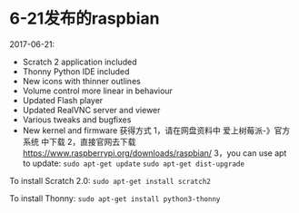 # 6-21发布的raspbian
2017-06-21:
  * Scratch 2 application included
  * Thonny Python IDE included
  * New icons with thinner outlines
  * Volume control more linear in behaviour
  * Updated Flash player
  * Updated RealVNC server and viewer
  * Various tweaks and bugfixes
  * New kernel and firmware
获得方式
1，请在网盘资料中 爱上树莓派-》官方系统 中下载
2，直接官网去下载  https://www.raspberrypi.org/downloads/raspbian/
3，you can use apt to update:
`sudo apt-get update`
`sudo apt-get dist-upgrade`

To install Scratch 2.0:
`sudo apt-get install scratch2`

To install Thonny:
`sudo apt-get install python3-thonny`



